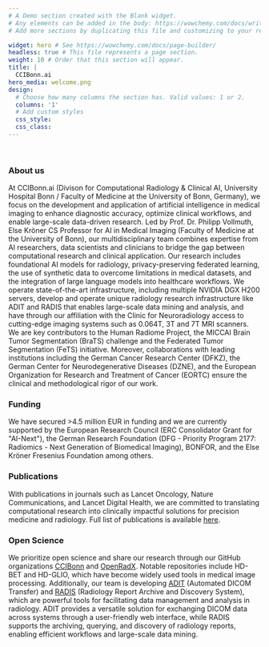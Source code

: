 ```yaml
---
# A Demo section created with the Blank widget.
# Any elements can be added in the body: https://wowchemy.com/docs/writing-markdown-latex/
# Add more sections by duplicating this file and customizing to your requirements.

widget: hero # See https://wowchemy.com/docs/page-builder/
headless: true # This file represents a page section.
weight: 10 # Order that this section will appear.
title: |
  CCIBonn.ai
hero_media: welcome.png
design:
  # Choose how many columns the section has. Valid values: 1 or 2.
  columns: '1'  
  # Add custom styles
  css_style:
  css_class:
---
```

<br>
<h3>About us</h3>
At CCIBonn.ai (Divison for Computational Radiology & Clinical AI, University Hospital Bonn / Faculty of Medicine at the University of Bonn, Germany), we focus on the development and application of artificial intelligence in medical imaging to enhance diagnostic accuracy, optimize clinical workflows, and enable large-scale data-driven research. Led by Prof. Dr. Philipp Vollmuth, Else Kröner CS Professor for AI in Medical Imaging (Faculty of Medicine at the University of Bonn), our multidisciplinary team combines expertise from AI researchers, data scientists and clinicians to bridge the gap between computational research and clinical application. Our research includes foundational AI models for radiology, privacy-preserving federated learning, the use of synthetic data to overcome limitations in medical datasets, and the integration of large language models into healthcare workflows. We operate state-of-the-art infrastructure, including multiple NVIDIA DGX H200 servers, develop and operate unique radiology research infrastructure like ADIT and RADIS that enables large-scale data mining and analysis, and have through our affiliation with the Clinic for Neuroradiology access to cutting-edge imaging systems such as 0.064T, 3T and 7T MRI scanners. We are key contributors to the Human Radiome Project, the MICCAI Brain Tumor Segmentation (BraTS) challenge and the Federated Tumor Segmentation (FeTS) initiative. Moreover, collaborations with leading institutions including the German Cancer Research Center (DFKZ), the German Center for Neurodegenerative Diseases (DZNE), and the European Organization for Research and Treatment of Cancer (EORTC) ensure the clinical and methodological rigor of our work.

<h3>Funding</h3>
We have secured >4.5 million EUR in funding and we are currently supported by the European Research Council (ERC Consolidator Grant for "AI-Next"), the German Research Foundation (DFG - Priority Program 2177: Radiomics - Next Generation of Biomedical Imaging), BONFOR, and the Else Kröner Fresenius Foundation among others. 

<h3>Publications</h3>
With publications in journals such as Lancet Oncology, Nature Communications, and Lancet Digital Health, we are committed to translating computational research into clinically impactful solutions for precision medicine and radiology. Full list of publications is available <a href="https://scholar.google.de/citations?user=z0ENYEQAAAAJ&hl=de">here</a>.

<h3>Open Science</h3>
We prioritize open science and share our research through our GitHub organizations <a href="https://github.com/CCI-Bonn">CCIBonn</a> and <a href="https://github.com/openradx">OpenRadX</a>. Notable repositories include HD-BET and HD-GLIO, which have become widely used tools in medical image processing. Additionally, our team is developing <a href="https://github.com/openradx/adit">ADIT</a> (Automated DICOM Transfer) and <a href="https://github.com/openradx/radis">RADIS</a> (Radiology Report Archive and Discovery System), which are powerful tools for facilitating data management and analysis in radiology. ADIT provides a versatile solution for exchanging DICOM data across systems through a user-friendly web interface, while RADIS supports the archiving, querying, and discovery of radiology reports, enabling efficient workflows and large-scale data mining. 
